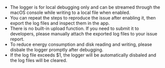 - The logger is for local debugging only and can be streamed through the macOS console while writing to a local file when enabled.
- You can repeat the steps to reproduce the issue after enabling it, then export the log files and inspect them in the app.
- There is no built-in upload function. If you need to submit it to developers, please manually attach the exported log files to your issue report.
- To reduce energy consumption and disk reading and writing, please disbale the logger promptly after debugging.
- If the log file exceeds $1, the logger will be automatically disbaled and the log files will be cleared.
